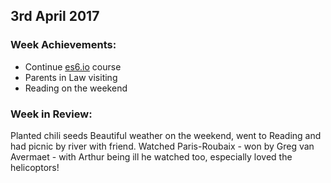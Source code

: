 ## 3rd April 2017

### Week Achievements:
- Continue [es6.io](https://es6.io) course
- Parents in Law visiting
- Reading on the weekend

### Week in Review:
Planted chili seeds
Beautiful weather on the weekend, went to Reading and had picnic by river with friend. Watched Paris-Roubaix - won by Greg van Avermaet - with Arthur being ill he watched too, especially loved the helicoptors!